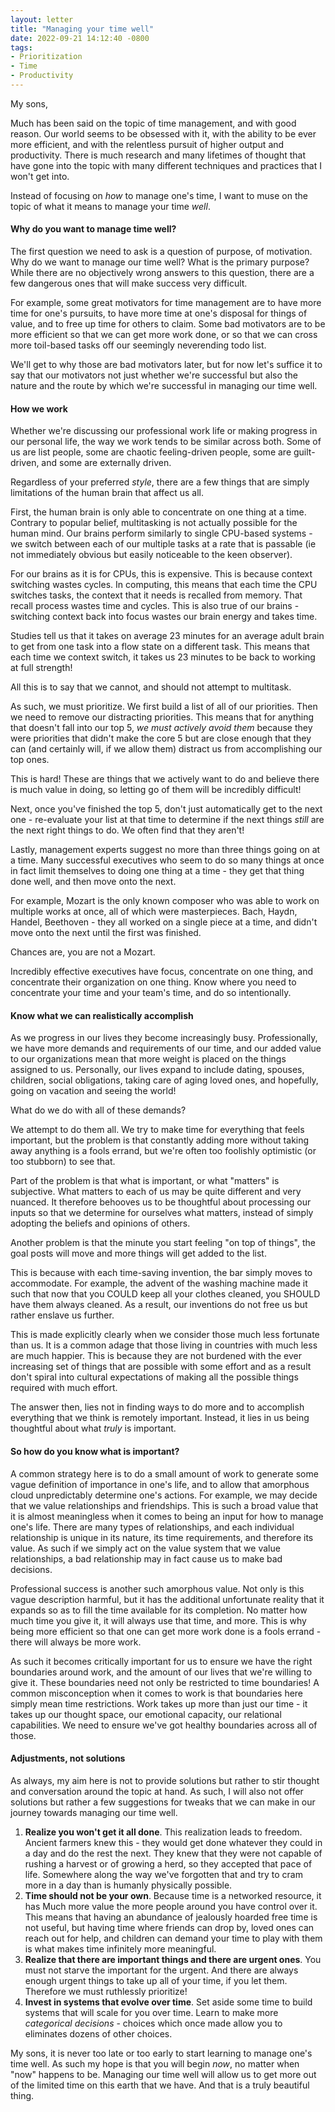 ```yaml
---
layout: letter
title: "Managing your time well"
date: 2022-09-21 14:12:40 -0800
tags:
- Prioritization
- Time
- Productivity
---
```

My sons,

Much has been said on the topic of time management, and with good reason. Our world seems to be obsessed with it, with the ability to be ever more efficient, and with the relentless pursuit of higher output and productivity. There is much research and many lifetimes of thought that have gone into the topic with many different techniques and practices that I won't get into.

Instead of focusing on *how* to manage one's time, I want to muse on the topic of what it means to manage your time *well*.

#### Why do you want to manage time well?
The first question we need to ask is a question of purpose, of motivation. Why do we want to manage our time well? What is the primary purpose? While there are no objectively wrong answers to this question, there are a few dangerous ones that will make success very difficult.

For example, some great motivators for time management are to have more time for one's pursuits, to have more time at one's disposal for things of value, and to free up time for others to claim. Some bad motivators are to be more efficient so that we can get more work done, or so that we can cross more toil-based tasks off our seemingly neverending todo list.

We'll get to why those are bad motivators later, but for now let's suffice it to say that our motivators not just whether we're successful but also the nature and the route by which we're successful in managing our time well.

#### How we work
Whether we're discussing our professional work life or making progress in our personal life, the way we work tends to be similar across both. Some of us are list people, some are chaotic feeling-driven people, some are guilt-driven, and some are externally driven.

Regardless of your preferred *style*, there are a few things that are simply limitations of the human brain that affect us all.

First, the human brain is only able to concentrate on one thing at a time. Contrary to popular belief, multitasking is not actually possible for the human mind. Our brains perform similarly to single CPU-based systems - we switch between each of our multiple tasks at a rate that is passable (ie not immediately obvious but easily noticeable to the keen observer).

For our brains as it is for CPUs, this is expensive. This is because context switching wastes cycles. In computing, this means that each time the CPU switches tasks, the context that it needs is recalled from memory. That recall process wastes time and cycles. This is also true of our brains - switching context back into focus wastes our brain energy and takes time.

Studies tell us that it takes on average 23 minutes for an average adult brain to get from one task into a flow state on a different task. This means that each time we context switch, it takes us 23 minutes to be back to working at full strength!

All this is to say that we cannot, and should not attempt to multitask.

As such, we must prioritize. We first build a list of all of our priorities. Then we need to remove our distracting priorities. This means that for anything that doesn't fall into our top 5, *we must actively avoid them* because they were priorities that didn't make the core 5 but are close enough that they can (and certainly will, if we allow them) distract us from accomplishing our top ones.

This is hard! These are things that we actively want to do and believe there is much value in doing, so letting go of them will be incredibly difficult!

Next, once you've finished the top 5, don't just automatically get to the next one - re-evaluate your list at that time to determine if the next things *still* are the next right things to do. We often find that they aren't!

Lastly, management experts suggest no more than three things going on at a time. Many successful executives who seem to do so many things at once in fact limit themselves to doing one thing at a time - they get that thing done well, and then move onto the next.

For example, Mozart is the only known composer who was able to work on multiple works at once, all of which were masterpieces. Bach, Haydn, Handel, Beethoven - they all worked on a single piece at a time, and didn't move onto the next until the first was finished.

Chances are, you are not a Mozart.

Incredibly effective executives have focus, concentrate on one thing, and concentrate their organization on one thing. Know where you need to concentrate your time and your team's time, and do so intentionally.

#### Know what we can realistically accomplish
As we progress in our lives they become increasingly busy. Professionally, we have more demands and requirements of our time, and our added value to our organizations mean that more weight is placed on the things assigned to us. Personally, our lives expand to include dating, spouses, children, social obligations, taking care of aging loved ones, and hopefully, going on vacation and seeing the world!

What do we do with all of these demands?

We attempt to do them all. We try to make time for everything that feels important, but the problem is that constantly adding more without taking away anything is a fools errand, but we're often too foolishly optimistic (or too stubborn) to see that.

Part of the problem is that what is important, or what "matters" is subjective. What matters to each of us may be quite different and very nuanced. It therefore behooves us to be thoughtful about processing our inputs so that we determine for ourselves what matters, instead of simply adopting the beliefs and opinions of others.

Another problem is that the minute you start feeling "on top of things", the goal posts will move and more things will get added to the list.

This is because with each time-saving invention, the bar simply moves to accommodate. For example, the advent of the washing machine made it such that now that you COULD keep all your clothes cleaned, you SHOULD have them always cleaned. As a result, our inventions do not free us but rather enslave us further.

This is made explicitly clearly when we consider those much less fortunate than us. It is a common adage that those living in countries with much less are much happier. This is because they are not burdened with the ever increasing set of things that are possible with some effort and as a result don't spiral into cultural expectations of making all the possible things required with much effort.

The answer then, lies not in finding ways to do more and to accomplish everything that we think is remotely important. Instead, it lies in us being thoughtful about what *truly* is important.

#### So how do you know what is important?
A common strategy here is to do a small amount of work to generate some vague definition of importance in one's life, and to allow that amorphous cloud unpredictably determine one's actions. For example, we may decide that we value relationships and friendships. This is such a broad value that it is almost meaningless when it comes to being an input for how to manage one's life. There are many types of relationships, and each individual relationship is unique in its nature, its time requirements, and therefore its value. As such if we simply act on the value system that we value relationships, a bad relationship may in fact cause us to make bad decisions.

Professional success is another such amorphous value. Not only is this vague description harmful, but it has the additional unfortunate reality that it expands so as to fill the time available for its completion. No matter how much time you give it, it will always use that time, and more. This is why being more efficient so that one can get more work done is a fools errand - there will always be more work.

As such it becomes critically important for us to ensure we have the right boundaries around work, and the amount of our lives that we're willing to give it. These boundaries need not only be restricted to time boundaries! A common misconception when it comes to work is that boundaries here simply mean time restrictions. Work takes up more than just our time - it takes up our thought space, our emotional capacity, our relational capabilities. We need to ensure we've got healthy boundaries across all of those.

#### Adjustments, not solutions
As always, my aim here is not to provide solutions but rather to stir thought and conversation around the topic at hand. As such, I will also not offer solutions but rather a few suggestions for tweaks that we can make in our journey towards managing our time well.

1. **Realize you won't get it all done**. This realization leads to freedom. Ancient farmers knew this - they would get done whatever they could in a day and do the rest the next. They knew that they were not capable of rushing a harvest or of growing a herd, so they accepted that pace of life. Somewhere along the way we've forgotten that and try to cram more in a day than is humanly physically possible.
2. **Time should not be your own**. Because time is a networked resource, it has Much more value the more people around you have control over it. This means that having an abundance of jealously hoarded free time is not useful, but having time where friends can drop by, loved ones can reach out for help, and children can demand your time to play with them is what makes time infinitely more meaningful.
3. **Realize that there are important things and there are urgent ones**. You must not starve the important for the urgent. And there are always enough urgent things to take up all of your time, if you let them. Therefore we must ruthlessly prioritize!
4. **Invest in systems that evolve over time**. Set aside some time to build systems that will scale for you over time. Learn to make more *categorical decisions* - choices which once made allow you to eliminates dozens of other choices.

My sons, it is never too late or too early to start learning to manage one's time well. As such my hope is that you will begin *now*, no matter when "now" happens to be. Managing our time well will allow us to get more out of the limited time on this earth that we have. And that is a truly beautiful thing.
